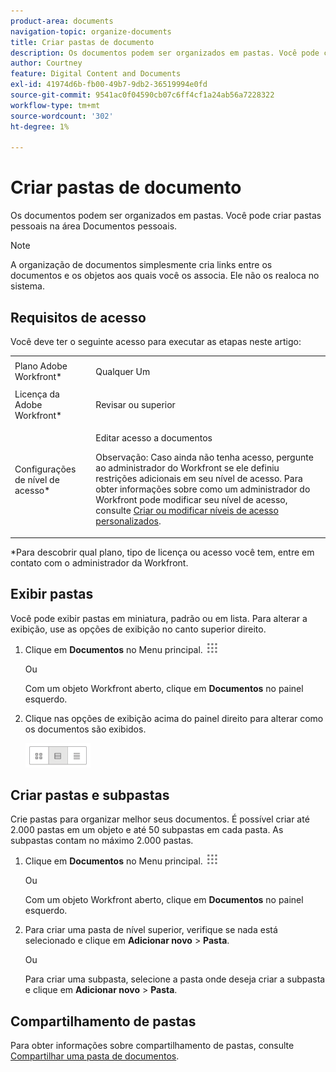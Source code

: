 ```yaml
---
product-area: documents
navigation-topic: organize-documents
title: Criar pastas de documento
description: Os documentos podem ser organizados em pastas. Você pode criar pastas pessoais na área Documentos pessoais.
author: Courtney
feature: Digital Content and Documents
exl-id: 41974d6b-fb00-49b7-9db2-36519994e0fd
source-git-commit: 9541ac0f04590cb07c6ff4cf1a24ab56a7228322
workflow-type: tm+mt
source-wordcount: '302'
ht-degree: 1%

---
```


# Criar pastas de documento

Os documentos podem ser organizados em pastas. Você pode criar pastas pessoais na área Documentos pessoais.

>[!NOTE]
>
>A organização de documentos simplesmente cria links entre os documentos e os objetos aos quais você os associa. Ele não os realoca no sistema.

## Requisitos de acesso

Você deve ter o seguinte acesso para executar as etapas neste artigo:

<table style="table-layout:auto"> 
 <col> 
 <col> 
 <tbody> 
  <tr> 
   <td role="rowheader">Plano Adobe Workfront*</td> 
   <td> <p>Qualquer Um</p> </td> 
  </tr> 
  <tr> 
   <td role="rowheader">Licença da Adobe Workfront*</td> 
   <td> <p>Revisar ou superior</p> </td> 
  </tr> 
  <tr> 
   <td role="rowheader">Configurações de nível de acesso*</td> 
   <td> <p>Editar acesso a documentos</p> <p>Observação: Caso ainda não tenha acesso, pergunte ao administrador do Workfront se ele definiu restrições adicionais em seu nível de acesso. Para obter informações sobre como um administrador do Workfront pode modificar seu nível de acesso, consulte <a href="../../administration-and-setup/add-users/configure-and-grant-access/create-modify-access-levels.md" class="MCXref xref">Criar ou modificar níveis de acesso personalizados</a>.</p> </td> 
  </tr> 
 </tbody> 
</table>

&#42;Para descobrir qual plano, tipo de licença ou acesso você tem, entre em contato com o administrador da Workfront.

## Exibir pastas

Você pode exibir pastas em miniatura, padrão ou em lista. Para alterar a exibição, use as opções de exibição no canto superior direito.

1. Clique em **Documentos** no Menu principal. ![](assets/main-menu-icon.png)

   Ou

   Com um objeto Workfront aberto, clique em **Documentos** no painel esquerdo.

1. Clique nas opções de exibição acima do painel direito para alterar como os documentos são exibidos.

   ![](assets/screenshot-2016-07-07-12.46.54.png)

## Criar pastas e subpastas

Crie pastas para organizar melhor seus documentos. É possível criar até 2.000 pastas em um objeto e até 50 subpastas em cada pasta. As subpastas contam no máximo 2.000 pastas.

1. Clique em **Documentos** no Menu principal. ![](assets/main-menu-icon.png)

   Ou

   Com um objeto Workfront aberto, clique em **Documentos** no painel esquerdo.

1. Para criar uma pasta de nível superior, verifique se nada está selecionado e clique em **Adicionar novo** > **Pasta**.

   Ou

   Para criar uma subpasta, selecione a pasta onde deseja criar a subpasta e clique em **Adicionar novo** > **Pasta**.

## Compartilhamento de pastas

Para obter informações sobre compartilhamento de pastas, consulte [Compartilhar uma pasta de documentos](../../workfront-basics/grant-and-request-access-to-objects/share-a-document-folder.md).
